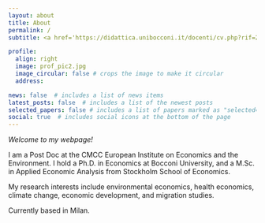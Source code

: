 ```yaml
---
layout: about
title: About
permalink: /
subtitle: <a href='https://didattica.unibocconi.it/docenti/cv.php?rif=236473'>Bocconi University - Department of Economics</a>.

profile:
  align: right
  image: prof_pic2.jpg
  image_circular: false # crops the image to make it circular
  address:

news: false  # includes a list of news items
latest_posts: false  # includes a list of the newest posts
selected_papers: false # includes a list of papers marked as "selected={true}"
social: true  # includes social icons at the bottom of the page
---
```


<!-- Google tag (gtag.js) -->
<script async src="https://www.googletagmanager.com/gtag/js?id=G-V4SJYKK7D6"></script>
<script>
  window.dataLayer = window.dataLayer || [];
  function gtag(){dataLayer.push(arguments);}
  gtag('js', new Date());

  gtag('config', 'G-V4SJYKK7D6');
</script>

*Welcome to my webpage!*

I am a Post Doc at the CMCC European Institute on Economics and the Environment. I hold a Ph.D. in Economics at Bocconi University, and a M.Sc. in Applied Economic Analysis from Stockholm School of Economics.

My research interests include environmental economics, health economics, climate change, economic development, and migration studies.

Currently based in Milan.

<google-map fit-to-markers api-key="AIzaSyD3E1D9b-Z7ekrT3tbhl_dy8DCXuIuDDRc">
  <google-map-marker latitude="37.78" longitude="-122.4" draggable="true"></google-map-marker>
</google-map>
